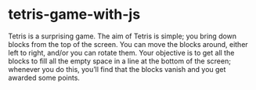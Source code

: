 # tetris-game-with-js
Tetris is a surprising game. The aim of Tetris is simple; you bring down blocks from the top of the screen. You can move the blocks around, either left to right, and/or you can rotate them. Your objective is to get all the blocks to fill all the empty space in a line at the bottom of the screen; whenever you do this, you’ll find that the blocks vanish and you get awarded some points.
